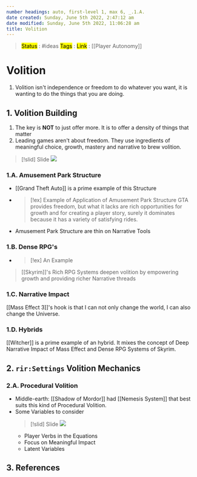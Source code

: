 ```yaml
---
number headings: auto, first-level 1, max 6, _.1.A.
date created: Sunday, June 5th 2022, 2:47:12 am
date modified: Sunday, June 5th 2022, 11:06:28 am
title: Volition
---
```

> <mark class="hltr-blue">Status</mark> : #ideas
> <mark class="hltr-cyan">Tags</mark> :
> <mark class="hltr-green">Link</mark> : [[Player Autonomy]]

# Volition

1. Volition isn't independence or freedom to do whatever you want, it is wanting to do the things that you are doing.

## 1. Volition Building

1. The key is __NOT__ to just offer more. It is to offer a density of things that matter
2. Leading games aren't about freedom. They use ingredients of meaningful choice, growth, mastery and narrative to brew volition.
>[!slid] Slide
>![](https://i.imgur.com/LiVOXrG.png)

### 1.A. Amusement Park Structure

+ [[Grand Theft Auto]] is a prime example of this Structure
+ >[!ex] Example of Application of Amusement Park Structure
	>GTA provides freedom, but what it lacks are rich opportunities for growth and for creating a player story, surely it dominates because it has a variety of satisfying rides.
+ Amusement Park Structure are thin on Narrative Tools

### 1.B. Dense RPG's

+ >[!ex] An Example
>[[Skyrim]]'s Rich RPG Systems deepen volition by empowering growth and providing richer Narrative threads
>

### 1.C. Narrative Impact

[[Mass Effect 3]]'s hook is that I can not only change the world, I can also change the Universe.

### 1.D. Hybrids

[[Witcher]] is a prime example of an hybrid. It mixes the concept of Deep Narrative Impact of Mass Effect and Dense RPG Systems of Skyrim.

## 2. `rir:Settings` Volition Mechanics 

### 2.A. Procedural Volition
+ Middle-earth: [[Shadow of Mordor]] had [[Nemesis System]] that best suits this kind of Procedural Volition.
+ Some Variables to consider
	>[!slid] Slide
	>![](https://i.imgur.com/dCJ3XkH.png)
	+ Player Verbs in the Equations
	+ Focus on Meaningful Impact
	+ Latent Variables

## 3. References

[](https://youtu.be/3vct13OhIio?t=494)
